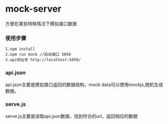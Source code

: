 # mock-server
方便在某些特殊情况下模拟接口数据

### 使用步骤
```
1.npm install
2.npm run mock //启动端口 5050
3.api地址写 http://localhost:5050/
```
### api.json
api.json主要是模拟接口返回的数据结构，mock data可以使用mockjs,随机生成数据。

### serve.js 
serve.js主要是读取api.json数据，找到符合的url，返回相应的数据

